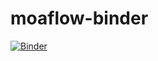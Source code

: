 # moaflow-binder
[![Binder](https://mybinder.org/badge_logo.svg)](https://mybinder.org/v2/gh/truongtd6285/moaflow-binder/master)
